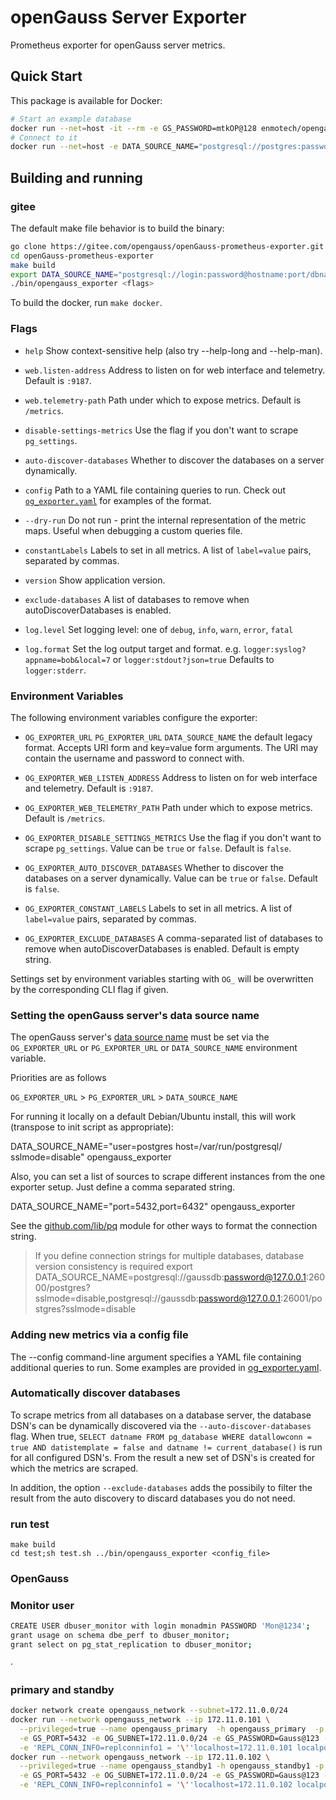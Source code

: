 # openGauss Server Exporter

Prometheus exporter for openGauss server metrics.

## Quick Start

This package is available for Docker:

```bash
# Start an example database
docker run --net=host -it --rm -e GS_PASSWORD=mtkOP@128 enmotech/opengauss
# Connect to it
docker run --net=host -e DATA_SOURCE_NAME="postgresql://postgres:password@localhost:5432/postgres?sslmode=disable" mogdb/opengauss_exporter
```

## Building and running

### gitee

The default make file behavior is to build the binary:

```bash
go clone https://gitee.com/opengauss/openGauss-prometheus-exporter.git
cd openGauss-prometheus-exporter
make build
export DATA_SOURCE_NAME="postgresql://login:password@hostname:port/dbname"
./bin/opengauss_exporter <flags>
```

To build the docker, run `make docker`.

### Flags

* `help`
  Show context-sensitive help (also try --help-long and --help-man).

* `web.listen-address`
  Address to listen on for web interface and telemetry. Default is `:9187`.

* `web.telemetry-path`
  Path under which to expose metrics. Default is `/metrics`.

* `disable-settings-metrics`
  Use the flag if you don't want to scrape `pg_settings`.

* `auto-discover-databases`
  Whether to discover the databases on a server dynamically.

* `config`
  Path to a YAML file containing queries to run. Check out [`og_exporter.yaml`](og_exporter_default.yaml)
  for examples of the format.

* `--dry-run`
  Do not run - print the internal representation of the metric maps. Useful when debugging a custom
  queries file.

* `constantLabels`
  Labels to set in all metrics. A list of `label=value` pairs, separated by commas.

* `version`
  Show application version.

* `exclude-databases`
  A list of databases to remove when autoDiscoverDatabases is enabled.

* `log.level`
  Set logging level: one of `debug`, `info`, `warn`, `error`, `fatal`

* `log.format`
  Set the log output target and format. e.g. `logger:syslog?appname=bob&local=7` or `logger:stdout?json=true`
  Defaults to `logger:stderr`.

### Environment Variables

The following environment variables configure the exporter:

* `OG_EXPORTER_URL` `PG_EXPORTER_URL` `DATA_SOURCE_NAME`
  the default legacy format. Accepts URI form and key=value form arguments. The
  URI may contain the username and password to connect with.

* `OG_EXPORTER_WEB_LISTEN_ADDRESS`
  Address to listen on for web interface and telemetry. Default is `:9187`.

* `OG_EXPORTER_WEB_TELEMETRY_PATH`
  Path under which to expose metrics. Default is `/metrics`.

* `OG_EXPORTER_DISABLE_SETTINGS_METRICS`
  Use the flag if you don't want to scrape `pg_settings`. Value can be `true` or `false`. Default is `false`.

* `OG_EXPORTER_AUTO_DISCOVER_DATABASES`
  Whether to discover the databases on a server dynamically. Value can be `true` or `false`. Default is `false`.

* `OG_EXPORTER_CONSTANT_LABELS`
  Labels to set in all metrics. A list of `label=value` pairs, separated by commas.

* `OG_EXPORTER_EXCLUDE_DATABASES`
  A comma-separated list of databases to remove when autoDiscoverDatabases is enabled. Default is empty string.

Settings set by environment variables starting with `OG_` will be overwritten by the corresponding CLI flag if given.

### Setting the openGauss server's data source name

The openGauss server's [data source name](http://en.wikipedia.org/wiki/Data_source_name)
must be set via the `OG_EXPORTER_URL` or `PG_EXPORTER_URL` or `DATA_SOURCE_NAME` environment variable.

Priorities are as follows

`OG_EXPORTER_URL` > `PG_EXPORTER_URL` > `DATA_SOURCE_NAME`

For running it locally on a default Debian/Ubuntu install, this will work (transpose to init script as appropriate):

  DATA_SOURCE_NAME="user=postgres host=/var/run/postgresql/ sslmode=disable" opengauss_exporter

Also, you can set a list of sources to scrape different instances from the one exporter setup. Just define a comma separated string.

  DATA_SOURCE_NAME="port=5432,port=6432" opengauss_exporter

See the [github.com/lib/pq](http://github.com/lib/pq) module for other ways to format the connection string.

> If you define connection strings for multiple databases, database version consistency is required
> export DATA_SOURCE_NAME=postgresql://gaussdb:password@127.0.0.1:26000/postgres?sslmode=disable,postgresql://gaussdb:password@127.0.0.1:26001/postgres?sslmode=disable

### Adding new metrics via a config file

The --config command-line argument specifies a YAML file containing additional queries to run.
Some examples are provided in [og_exporter.yaml](og_exporter_default.yaml).

### Automatically discover databases

To scrape metrics from all databases on a database server, the database DSN's can be dynamically discovered via the
`--auto-discover-databases` flag. When true, `SELECT datname FROM pg_database WHERE datallowconn = true AND datistemplate = false and datname != current_database()` is run for all configured DSN's. From the
result a new set of DSN's is created for which the metrics are scraped.

In addition, the option `--exclude-databases` adds the possibily to filter the result from the auto discovery to discard databases you do not need.

### run test

```shell
make build
cd test;sh test.sh ../bin/opengauss_exporter <config_file>
```

### OpenGauss

### Monitor user

```bash
CREATE USER dbuser_monitor with login monadmin PASSWORD 'Mon@1234';
grant usage on schema dbe_perf to dbuser_monitor;
grant select on pg_stat_replication to dbuser_monitor;

```

·

### primary and standby

```bash
docker network create opengauss_network --subnet=172.11.0.0/24
docker run --network opengauss_network --ip 172.11.0.101 \
  --privileged=true --name opengauss_primary  -h opengauss_primary  -p 1111:5432 -d \
  -e GS_PORT=5432 -e OG_SUBNET=172.11.0.0/24 -e GS_PASSWORD=Gauss@123 -e NODE_NAME=opengauss_primary \
  -e 'REPL_CONN_INFO=replconninfo1 = '\''localhost=172.11.0.101 localport=5434 localservice=5432 remotehost=172.11.0.102 remoteport=5434 remoteservice=5432'\''\n' enmotech/opengauss:1.1.0 -M primary
docker run --network opengauss_network --ip 172.11.0.102 \
  --privileged=true --name opengauss_standby1 -h opengauss_standby1 -p 1112:5432 -d \
  -e GS_PORT=5432 -e OG_SUBNET=172.11.0.0/24 -e GS_PASSWORD=Gauss@123 -e NODE_NAME=opengauss_standby1 \
  -e 'REPL_CONN_INFO=replconninfo1 = '\''localhost=172.11.0.102 localport=5434 localservice=5432 remotehost=172.11.0.101 remoteport=5434 remoteservice=5432'\''\n' enmotech/opengauss:1.1.0 -M standby
```
